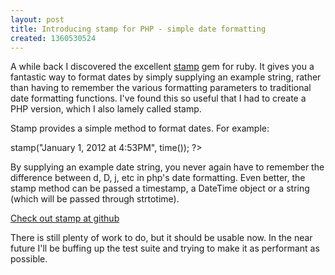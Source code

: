 ```yaml
---
layout: post
title: Introducing stamp for PHP - simple date formatting
created: 1360530524
---
```

A while back I discovered the excellent <a href="https://github.com/jeremyw/stamp">stamp</a> gem for ruby. It gives you a fantastic way to format dates by simply supplying an example string, rather than having to remember the various formatting parameters to traditional date formatting functions. I've found this so useful that I had to create a PHP version, which I also lamely called stamp. 

Stamp provides a simple method to format dates. For example:

<?php

$stamp = new Stamp\Stamp();
$stamp->stamp("January 1, 2012 at 4:53PM", time());

?>

By supplying an example date string, you never again have to remember the difference between d, D, j, etc in php's date formatting. Even better, the stamp method can be passed a timestamp, a DateTime object or a string (which will be passed through strtotime). 

<a href="https://github.com/chadcf/stamp">Check out stamp at github</a>

There is still plenty of work to do, but it should be usable now. In the near future I'll be buffing up the test suite and trying to make it as performant as possible. 
